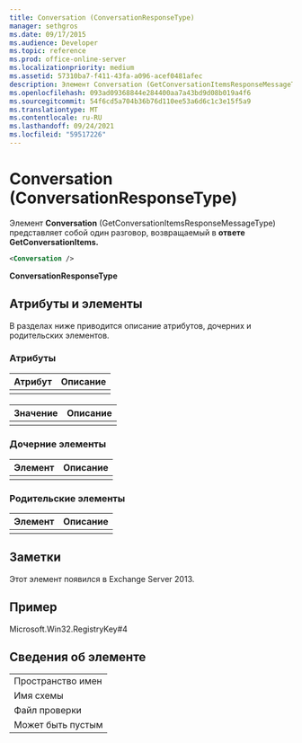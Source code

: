 ```yaml
---
title: Conversation (ConversationResponseType)
manager: sethgros
ms.date: 09/17/2015
ms.audience: Developer
ms.topic: reference
ms.prod: office-online-server
ms.localizationpriority: medium
ms.assetid: 57310ba7-f411-43fa-a096-acef0481afec
description: Элемент Conversation (GetConversationItemsResponseMessageType) представляет собой один разговор, возвращаемый в ответе GetConversationItems.
ms.openlocfilehash: 093ad09368844e284400aa7a43bd9d08b019a4f6
ms.sourcegitcommit: 54f6cd5a704b36b76d110ee53a6d6c1c3e15f5a9
ms.translationtype: MT
ms.contentlocale: ru-RU
ms.lasthandoff: 09/24/2021
ms.locfileid: "59517226"
---
```

# <a name="conversation-conversationresponsetype"></a>Conversation (ConversationResponseType)

Элемент **Conversation** (GetConversationItemsResponseMessageType) представляет собой один разговор, возвращаемый в **ответе GetConversationItems.** 
  
```XML
<Conversation />
```

 **ConversationResponseType**
## <a name="attributes-and-elements"></a>Атрибуты и элементы

В разделах ниже приводится описание атрибутов, дочерних и родительских элементов.
  
### <a name="attributes"></a>Атрибуты

|**Атрибут**|**Описание**|
|:-----|:-----|
|||
   
#### 

|**Значение**|**Описание**|
|:-----|:-----|
|||
   
### <a name="child-elements"></a>Дочерние элементы

|**Элемент**|**Описание**|
|:-----|:-----|
|||
   
### <a name="parent-elements"></a>Родительские элементы

|**Элемент**|**Описание**|
|:-----|:-----|
|||
   
## <a name="remarks"></a>Заметки

Этот элемент появился в Exchange Server 2013.
  
## <a name="example"></a>Пример

Microsoft.Win32.RegistryKey#4
  
## <a name="element-information"></a>Сведения об элементе

||
|:-----|
|Пространство имен  <br/> |
|Имя схемы  <br/> |
|Файл проверки  <br/> |
|Может быть пустым  <br/> |
   

